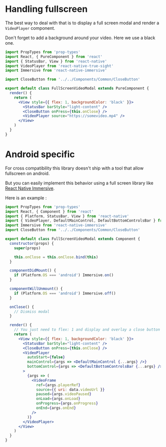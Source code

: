 
# Handling fullscreen

The best way to deal with that is to display a full screen modal and render a `VideoPlayer` component.

Don't forget to add a background around your video. Here we use a black one.

```jsx
import PropTypes from 'prop-types'
import React, { PureComponent } from 'react'
import { StatusBar, View } from 'react-native'
import VideoPlayer from 'react-native-true-sight'
import Immersive from 'react-native-immersive'

import CloseButton from '../../Components/Common/CloseButton'

export default class FullScreenVideoModal extends PureComponent {
  render() {
    return (
      <View style={{ flex: 1, backgroundColor: 'black' }}>
        <StatusBar barStyle="light-content" />
        <CloseButton onPress={this.onClose} />
        <VideoPlayer source="https://somevideo.mp4" />
      </View>
    )
  }
}
```

# Android specific

For cross compatibility this library doesn't ship with a tool that allow fullscreen on android.

But you can easily implement this behavior using a full screen library like [React Native Immersive](https://github.com/mockingbot/react-native-immersive).

Here is an example :

```jsx
import PropTypes from 'prop-types'
import React, { Component } from 'react'
import { Platform, StatusBar, View } from 'react-native'
import { VideoPlayer, DefaultMainControl, DefaultBottomControlsBar } from "react-native-true-sight";
import Immersive from 'react-native-immersive'
import CloseButton from '../../Components/Common/CloseButton'

export default class FullScreenVideoModal extends Component {
  constructor(props) {
    super(props)

    this.onClose = this.onClose.bind(this)
  }

  componentDidMount() {
    if (Platform.OS === 'android') Immersive.on()
  }

  componentWillUnmount() {
    if (Platform.OS === 'android') Immersive.off()
  }

  onClose() {
    // Dismiss modal
  }

  render() {
    // You just need to flex: 1 and display and overlay a close button with position: absolute;
    return (
      <View style={{ flex: 1, backgroundColor: 'black' }}>
        <StatusBar barStyle="light-content" />
        <CloseButton onPress={this.onClose} />
        <VideoPlayer
          autoStart={false}
          mainControl={args => <DefaultMainControl {...args} />}
          bottomControl={args => <DefaultBottomControlsBar {...args} />}
        >
          {args => (
            <VideoFrame
              ref={args.playerRef}
              source={{ uri: data.videoUrl }}
              paused={args.videoPaused}
              onLoad={args.onLoad}
              onProgress={args.onProgress}
              onEnd={args.onEnd}
            />
          )}
        </VideoPlayer>
      </View>
    )
  }
}
```
